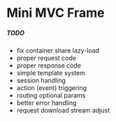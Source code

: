 # Mini MVC Frame

##### TODO
 - fix container share lazy-load 
 - proper request code
 - proper response code
 - simple template system
 - session handling
 - action (event) triggering 
 - routing optional params
 - better error handling
 - request download stream adjust
